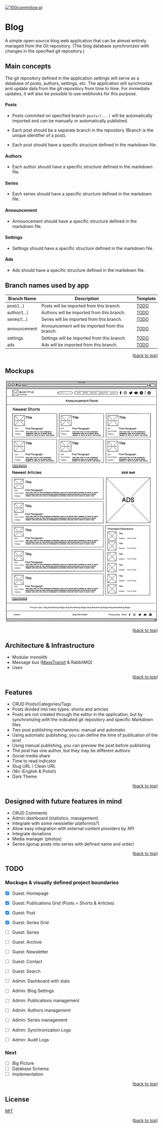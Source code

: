 <a name="readme-top"></a>

[![100commitow.pl](https://img.shields.io/badge/Participant-100commitow.pl-000000)](http://100commitow.pl)

# Blog

A simple open-source blog web application that can be almost entirely managed from the Git repository. (The blog database synchronizes with changes in the specified git repository.)

## Main concepts

The git repository defined in the application settings will serve as a database of posts, authors, settings, etc. The application will synchronize and update data from the git repository from time to time. For immediate updates, it will also be possible to use webhooks for this purpose.

#### Posts 
* Posts commited on specified branch `posts/(...)` will be automatically imported and can be manually or automatically published.

* Each post should be a separate branch in the repository (Branch is the unique identifier of a post).

* Each post should have a specific structure defined in the markdown file.

#### Authors 

* Each author should have a specific structure defined in the markdown file.

#### Series

* Each series should have a specific structure defined in the markdown file.

#### Announcement

* Announcement should have a specific structure defined in the markdown file.

#### Settings

* Settings should have a specific structure defined in the markdown file.

#### Ads

* Ads should have a specific structure defined in the markdown file.

## Branch names used by app

| Branch Name | Description | Template |
| ---------------------------------------------------------------- | ---------- | ----------- |
| post/(...)                                                   | Posts will be imported from this branch.| [TODO](https://github.com/)     |
| author/(...) | Authors will be imported from this branch. | [TODO](https://github.com/)     |
| series/(...) | Series will be imported from this branch. | [TODO](https://github.com/)  |
| announcement | Announcement will be imported from this branch. | [TODO](https://github.com/)  |
| settings                                              | Settings will be imported from this branch. | [TODO](https://github.com/)  |
| ads                                              | Ads will be imported from this branch. | [TODO](https://github.com/)  |



<p align="right">(<a href="#readme-top">back to top</a>)</p>

## Mockups
![Blog home page](docs/images/mockups/homepage/homepage.png?raw=true)

<p align="right">(<a href="#readme-top">back to top</a>)</p>

## Architecture & Infrastructure

- Modular monolith
- Message bus ([MassTransit](https://github.com/MassTransit/MassTransit) & RabbitMQ)
- Uses 

<p align="right">(<a href="#readme-top">back to top</a>)</p>

## Features

- CRUD Posts/Categories/Tags
- Posts divided into two types: shorts and articles
- Posts are not created through the editor in the application, but by synchronizing with the indicated git repository and specific Markdown files
- Two post publishing mechanisms: manual and automatic
- Using automatic publishing, you can define the time of publication of the post
- Using manual publishing, you can preview the post before publishing
- The post has one author, but they may be different authors
- Social media share 
- Time to read indicator
- Slug URL / Clean URL
- i18n (English & Polish)
- Dark Theme

<p align="right">(<a href="#readme-top">back to top</a>)</p>

## Designed with future features in mind

- CRUD Comments
- Admin dashboard (statistics, management)
- Integrate with some newsletter platform(s?)
- Allow easy integration with external content providers by API
- Integrate donations
- Media manager (photos)
- Series (gorup posts into series with defined name and order)

<p align="right">(<a href="#readme-top">back to top</a>)</p>

## TODO

### Mockups & visually defined project boundaries
- [X] Guest: Homepage
- [X] Guest: Publications Grid (Posts = Shorts & Articles)
- [X] Guest: Post
- [X] Guest: Series Grid
- [ ] Guest: Series 
- [ ] Guest: Archive
- [ ] Guest: Newsletter
- [ ] Guest: Contact
- [ ] Guest: Search
- [ ] Admin: Dashboard with stats
- [ ] Admin: Blog Settings
- [ ] Admin: Publications management
- [ ] Admin: Authors management
- [ ] Admin: Series management
- [ ] Admin: Synchronization Logs
- [ ] Admin: Audit Logs


### Next
- [ ] Big Picture
- [ ] Database Schema
- [ ] Implementation

<p align="right">(<a href="#readme-top">back to top</a>)</p>

## License

[MIT](https://choosealicense.com/licenses/mit/)

<p align="right">(<a href="#readme-top">back to top</a>)</p>
